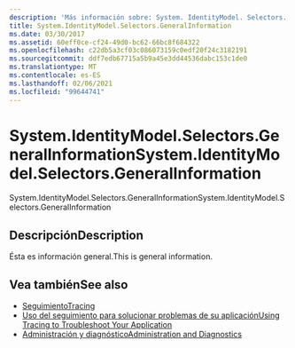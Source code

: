 ```yaml
---
description: 'Más información sobre: System. IdentityModel. Selectors. GeneralInformation'
title: System.IdentityModel.Selectors.GeneralInformation
ms.date: 03/30/2017
ms.assetid: 60eff0ce-cf24-49d0-bc62-66bc8f684322
ms.openlocfilehash: c22db5a3cf03c086073159c0edf20f24c3182191
ms.sourcegitcommit: ddf7edb67715a5b9a45e3dd44536dabc153c1de0
ms.translationtype: MT
ms.contentlocale: es-ES
ms.lasthandoff: 02/06/2021
ms.locfileid: "99644741"
---
```

# <a name="systemidentitymodelselectorsgeneralinformation"></a><span data-ttu-id="f2aed-103">System.IdentityModel.Selectors.GeneralInformation</span><span class="sxs-lookup"><span data-stu-id="f2aed-103">System.IdentityModel.Selectors.GeneralInformation</span></span>

<span data-ttu-id="f2aed-104">System.IdentityModel.Selectors.GeneralInformation</span><span class="sxs-lookup"><span data-stu-id="f2aed-104">System.IdentityModel.Selectors.GeneralInformation</span></span>  
  
## <a name="description"></a><span data-ttu-id="f2aed-105">Descripción</span><span class="sxs-lookup"><span data-stu-id="f2aed-105">Description</span></span>  

 <span data-ttu-id="f2aed-106">Ésta es información general.</span><span class="sxs-lookup"><span data-stu-id="f2aed-106">This is general information.</span></span>  
  
## <a name="see-also"></a><span data-ttu-id="f2aed-107">Vea también</span><span class="sxs-lookup"><span data-stu-id="f2aed-107">See also</span></span>

- [<span data-ttu-id="f2aed-108">Seguimiento</span><span class="sxs-lookup"><span data-stu-id="f2aed-108">Tracing</span></span>](index.md)
- [<span data-ttu-id="f2aed-109">Uso del seguimiento para solucionar problemas de su aplicación</span><span class="sxs-lookup"><span data-stu-id="f2aed-109">Using Tracing to Troubleshoot Your Application</span></span>](using-tracing-to-troubleshoot-your-application.md)
- [<span data-ttu-id="f2aed-110">Administración y diagnóstico</span><span class="sxs-lookup"><span data-stu-id="f2aed-110">Administration and Diagnostics</span></span>](../index.md)
